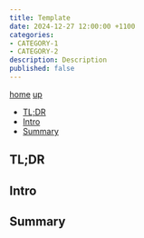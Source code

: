 ```yaml
---
title: Template
date: 2024-12-27 12:00:00 +1100
categories:
- CATEGORY-1
- CATEGORY-2
description: Description
published: false
---
```


[home](/) [up](./)
 <!--- cSpell:disable --->
* [TL;DR](#tldr)
* [Intro](#intro)
* [Summary](#summary)
 <!--- cSpell:enable --->
## TL;DR

## Intro

## Summary
